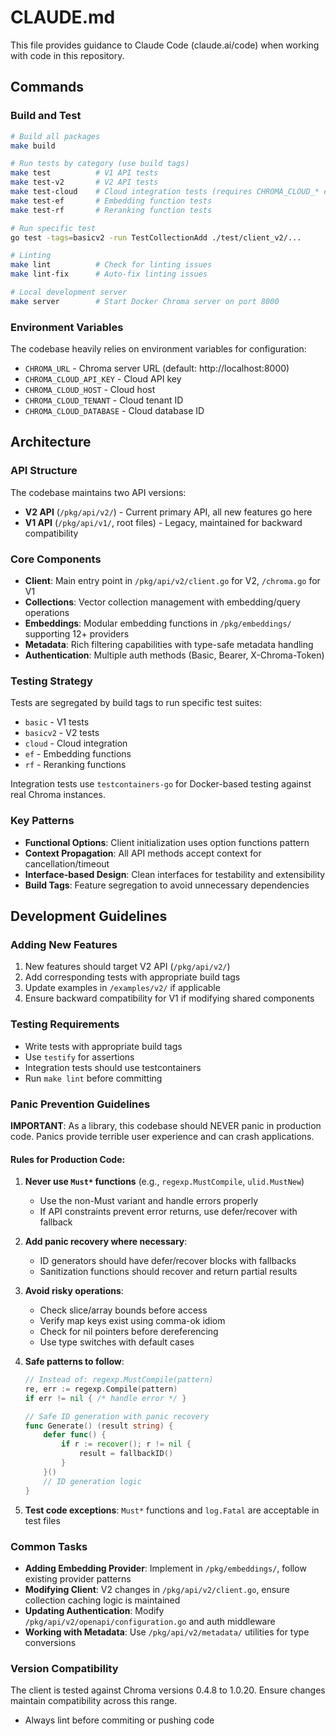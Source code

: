 # CLAUDE.md

This file provides guidance to Claude Code (claude.ai/code) when working with code in this repository.

## Commands

### Build and Test
```bash
# Build all packages
make build

# Run tests by category (use build tags)
make test          # V1 API tests
make test-v2       # V2 API tests
make test-cloud    # Cloud integration tests (requires CHROMA_CLOUD_* env vars)
make test-ef       # Embedding function tests
make test-rf       # Reranking function tests

# Run specific test
go test -tags=basicv2 -run TestCollectionAdd ./test/client_v2/...

# Linting
make lint          # Check for linting issues
make lint-fix      # Auto-fix linting issues

# Local development server
make server        # Start Docker Chroma server on port 8000
```

### Environment Variables
The codebase heavily relies on environment variables for configuration:
- `CHROMA_URL` - Chroma server URL (default: http://localhost:8000)
- `CHROMA_CLOUD_API_KEY` - Cloud API key
- `CHROMA_CLOUD_HOST` - Cloud host
- `CHROMA_CLOUD_TENANT` - Cloud tenant ID
- `CHROMA_CLOUD_DATABASE` - Cloud database ID

## Architecture

### API Structure
The codebase maintains two API versions:
- **V2 API** (`/pkg/api/v2/`) - Current primary API, all new features go here
- **V1 API** (`/pkg/api/v1/`, root files) - Legacy, maintained for backward compatibility

### Core Components
- **Client**: Main entry point in `/pkg/api/v2/client.go` for V2, `/chroma.go` for V1
- **Collections**: Vector collection management with embedding/query operations
- **Embeddings**: Modular embedding functions in `/pkg/embeddings/` supporting 12+ providers
- **Metadata**: Rich filtering capabilities with type-safe metadata handling
- **Authentication**: Multiple auth methods (Basic, Bearer, X-Chroma-Token)

### Testing Strategy
Tests are segregated by build tags to run specific test suites:
- `basic` - V1 tests
- `basicv2` - V2 tests
- `cloud` - Cloud integration
- `ef` - Embedding functions
- `rf` - Reranking functions

Integration tests use `testcontainers-go` for Docker-based testing against real Chroma instances.

### Key Patterns
- **Functional Options**: Client initialization uses option functions pattern
- **Context Propagation**: All API methods accept context for cancellation/timeout
- **Interface-based Design**: Clean interfaces for testability and extensibility
- **Build Tags**: Feature segregation to avoid unnecessary dependencies

## Development Guidelines

### Adding New Features
1. New features should target V2 API (`/pkg/api/v2/`)
2. Add corresponding tests with appropriate build tags
3. Update examples in `/examples/v2/` if applicable
4. Ensure backward compatibility for V1 if modifying shared components

### Testing Requirements
- Write tests with appropriate build tags
- Use `testify` for assertions
- Integration tests should use testcontainers
- Run `make lint` before committing

### Panic Prevention Guidelines
**IMPORTANT**: As a library, this codebase should NEVER panic in production code. Panics provide terrible user experience and can crash applications.

#### Rules for Production Code:
1. **Never use `Must*` functions** (e.g., `regexp.MustCompile`, `ulid.MustNew`)
   - Use the non-Must variant and handle errors properly
   - If API constraints prevent error returns, use defer/recover with fallback

2. **Add panic recovery where necessary**:
   - ID generators should have defer/recover blocks with fallbacks
   - Sanitization functions should recover and return partial results

3. **Avoid risky operations**:
   - Check slice/array bounds before access
   - Verify map keys exist using comma-ok idiom
   - Check for nil pointers before dereferencing
   - Use type switches with default cases

4. **Safe patterns to follow**:
   ```go
   // Instead of: regexp.MustCompile(pattern)
   re, err := regexp.Compile(pattern)
   if err != nil { /* handle error */ }

   // Safe ID generation with panic recovery
   func Generate() (result string) {
       defer func() {
           if r := recover(); r != nil {
               result = fallbackID()
           }
       }()
       // ID generation logic
   }
   ```

5. **Test code exceptions**: `Must*` functions and `log.Fatal` are acceptable in test files

### Common Tasks
- **Adding Embedding Provider**: Implement in `/pkg/embeddings/`, follow existing provider patterns
- **Modifying Client**: V2 changes in `/pkg/api/v2/client.go`, ensure collection caching logic is maintained
- **Updating Authentication**: Modify `/pkg/api/v2/openapi/configuration.go` and auth middleware
- **Working with Metadata**: Use `/pkg/api/v2/metadata/` utilities for type conversions

### Version Compatibility
The client is tested against Chroma versions 0.4.8 to 1.0.20. Ensure changes maintain compatibility across this range.
- Always lint before commiting or pushing code
